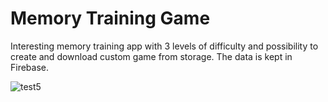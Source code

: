 # Memory Training Game

Interesting memory training app with 3 levels of difficulty and possibility to create and download custom game from storage.
The data is kept in Firebase. 

![test5](https://user-images.githubusercontent.com/52634082/104066755-9b161b80-520a-11eb-8008-395dc8004888.gif)

